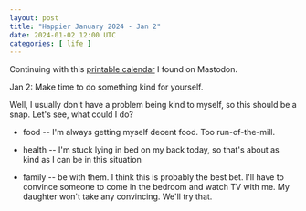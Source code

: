 ```yaml
---
layout: post
title: "Happier January 2024 - Jan 2"
date: 2024-01-02 12:00 UTC
categories: [ life ]
---
```


Continuing with this [printable calendar] I found on Mastodon.

[printable calendar]: https://actionforhappiness.org/sites/default/files/calendar_download/pdf/Jan%202024.pdf

Jan 2: Make time to do something kind for yourself.

Well, I usually don't have a problem being kind to myself, so this should be a snap.  Let's
see, what could I do?

- food -- I'm always getting myself decent food.  Too run-of-the-mill.

- health -- I'm stuck lying in bed on my back today, so that's about as kind as I can be in
  this situation

- family -- be with them.  I think this is probably the best bet.  I'll have to convince
  someone to come in the bedroom and watch TV with me.  My daughter won't take any
  convincing.  We'll try that.
